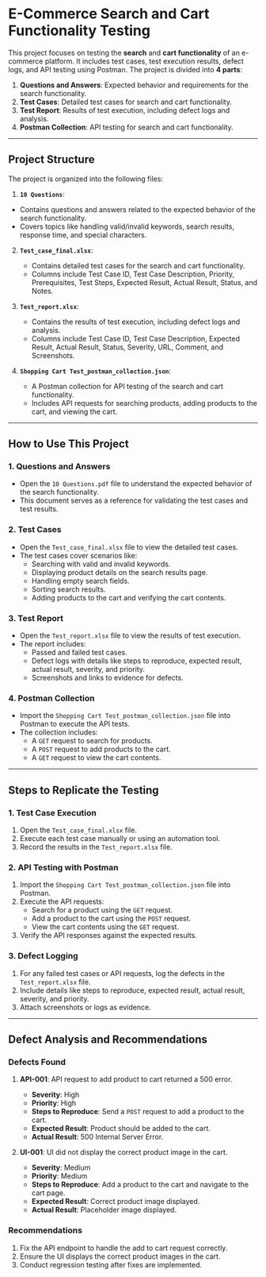 # E-Commerce Search and Cart Functionality Testing

This project focuses on testing the **search** and **cart functionality** of an e-commerce platform. It includes test cases, test execution results, defect logs, and API testing using Postman. The project is divided into **4 parts**:

1. **Questions and Answers**: Expected behavior and requirements for the search functionality.
2. **Test Cases**: Detailed test cases for search and cart functionality.
3. **Test Report**: Results of test execution, including defect logs and analysis.
4. **Postman Collection**: API testing for search and cart functionality.

---

## Project Structure

The project is organized into the following files:

1.  **`10 Questions`**:
   - Contains questions and answers related to the expected behavior of the search functionality.
   - Covers topics like handling valid/invalid keywords, search results, response time, and special characters.
    
2. **`Test_case_final.xlsx`**:
   - Contains detailed test cases for the search and cart functionality.
   - Columns include Test Case ID, Test Case Description, Priority, Prerequisites, Test Steps, Expected Result, Actual Result, Status, and Notes.

3. **`Test_report.xlsx`**:
   - Contains the results of test execution, including defect logs and analysis.
   - Columns include Test Case ID, Test Case Description, Expected Result, Actual Result, Status, Severity, URL, Comment, and Screenshots.

4. **`Shopping Cart Test_postman_collection.json`**:
   - A Postman collection for API testing of the search and cart functionality.
   - Includes API requests for searching products, adding products to the cart, and viewing the cart.

---

## How to Use This Project

### 1. Questions and Answers
- Open the `10 Questions.pdf` file to understand the expected behavior of the search functionality.
- This document serves as a reference for validating the test cases and test results.
 
### 2. Test Cases
- Open the `Test_case_final.xlsx` file to view the detailed test cases.
- The test cases cover scenarios like:
  - Searching with valid and invalid keywords.
  - Displaying product details on the search results page.
  - Handling empty search fields.
  - Sorting search results.
  - Adding products to the cart and verifying the cart contents.

### 3. Test Report
- Open the `Test_report.xlsx` file to view the results of test execution.
- The report includes:
  - Passed and failed test cases.
  - Defect logs with details like steps to reproduce, expected result, actual result, severity, and priority.
  - Screenshots and links to evidence for defects.

### 4. Postman Collection
- Import the `Shopping Cart Test_postman_collection.json` file into Postman to execute the API tests.
- The collection includes:
  - A `GET` request to search for products.
  - A `POST` request to add products to the cart.
  - A `GET` request to view the cart contents.

---

## Steps to Replicate the Testing

### 1. Test Case Execution
1. Open the `Test_case_final.xlsx` file.
2. Execute each test case manually or using an automation tool.
3. Record the results in the `Test_report.xlsx` file.

### 2. API Testing with Postman
1. Import the `Shopping Cart Test_postman_collection.json` file into Postman.
2. Execute the API requests:
   - Search for a product using the `GET` request.
   - Add a product to the cart using the `POST` request.
   - View the cart contents using the `GET` request.
3. Verify the API responses against the expected results.

### 3. Defect Logging
1. For any failed test cases or API requests, log the defects in the `Test_report.xlsx` file.
2. Include details like steps to reproduce, expected result, actual result, severity, and priority.
3. Attach screenshots or logs as evidence.

---

## Defect Analysis and Recommendations

### Defects Found
1. **API-001**: API request to add product to cart returned a 500 error.
   - **Severity**: High
   - **Priority**: High
   - **Steps to Reproduce**: Send a `POST` request to add a product to the cart.
   - **Expected Result**: Product should be added to the cart.
   - **Actual Result**: 500 Internal Server Error.

2. **UI-001**: UI did not display the correct product image in the cart.
   - **Severity**: Medium
   - **Priority**: Medium
   - **Steps to Reproduce**: Add a product to the cart and navigate to the cart page.
   - **Expected Result**: Correct product image displayed.
   - **Actual Result**: Placeholder image displayed.

### Recommendations
1. Fix the API endpoint to handle the add to cart request correctly.
2. Ensure the UI displays the correct product images in the cart.
3. Conduct regression testing after fixes are implemented.
